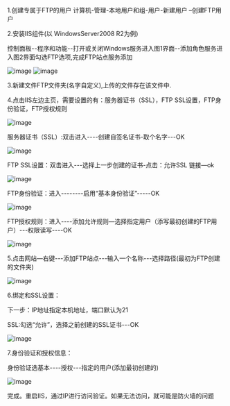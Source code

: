 1.创建专属于FTP的用户  计算机-管理-本地用户和组-用户-新建用户 –创建FTP用户

2.安装IIS组件(以 WindowsServer2008 R2为例)

控制面板--程序和功能--打开或关闭Windows服务进入图1界面--添加角色服务进入图2界面勾选FTP选项,完成FTP站点服务添加

![image](https://github.com/dwjlw1314/DWJ-PROJECT/raw/master/PictureSource/2.3.1.jpg)
![image](https://github.com/dwjlw1314/DWJ-PROJECT/raw/master/PictureSource/2.3.2.jpg)

3.新建文件FTP文件夹(名字自定义),上传的文件存在该文件中.

4.点击IIS左边主页，需要设置的有：服务器证书（SSL），FTP  SSL设置，FTP身份验证，FTP授权规则

![image](https://github.com/dwjlw1314/DWJ-PROJECT/raw/master/PictureSource/2.3.3.jpg)

服务器证书（SSL）:双击进入----创建自签名证书-取个名字---OK

![image](https://github.com/dwjlw1314/DWJ-PROJECT/raw/master/PictureSource/2.3.4.png)

 FTP  SSL设置：双击进入---选择上一步创建的证书-点击：允许SSL 链接—ok

![image](https://github.com/dwjlw1314/DWJ-PROJECT/raw/master/PictureSource/2.3.5.jpg)

 FTP身份验证：进入--------启用“基本身份验证”-----OK

![image](https://github.com/dwjlw1314/DWJ-PROJECT/raw/master/PictureSource/2.3.6.jpg)

 FTP授权规则：进入----添加允许规则—选择指定用户（添写最初创建的FTP用户）---权限读写----OK

![image](https://github.com/dwjlw1314/DWJ-PROJECT/raw/master/PictureSource/2.3.7.jpg)

 5.点击网站—右键---添加FTP站点---输入一个名称---选择路径(最初为FTP创建的文件夹)

![image](https://github.com/dwjlw1314/DWJ-PROJECT/raw/master/PictureSource/2.3.8.jpg)

6.绑定和SSL设置：

下一步：IP地址指定本机地址，端口默认为21

SSL:勾选“允许”，选择之前创建的SSL证书---OK

![image](https://github.com/dwjlw1314/DWJ-PROJECT/raw/master/PictureSource/2.3.9.jpg)

7.身份验证和授权信息：

身份验证选基本----授权---指定的用户(添加最初创建的)

![image](https://github.com/dwjlw1314/DWJ-PROJECT/raw/master/PictureSource/2.3.10.jpg)

完成。重启IIS，通过IP进行访问验证。如果无法访问，就可能是防火墙的问题
